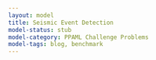 ```yaml
---
layout: model
title: Seismic Event Detection
model-status: stub
model-category: PPAML Challenge Problems
model-tags: blog, benchmark
---
```

